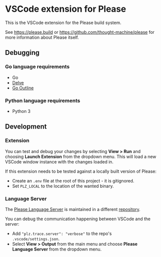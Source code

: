 # VSCode extension for Please

This is the VSCode extension for the Please build system.

See https://please.build or https://github.com/thought-machine/please for more information about Please itself.

## Debugging

### Go language requirements

- Go
- [Delve](https://github.com/go-delve/delve)
- [Go Outline](https://github.com/ramya-rao-a/go-outline)

### Python language requirements

- Python 3

## Development

### Extension

You can test and debug your changes by selecting **View > Run** and choosing **Launch Extension** from the dropdown menu. This will load a new VSCode window instance with the changes loaded in.

If this extension needs to be tested against a locally built version of Please:

- Create an `.env` file at the root of this project - it is gitignored.
- Set `PLZ_LOCAL` to the location of the wanted binary.

### Language Server

The [Please Language Server](https://github.com/thought-machine/please/tree/master/tools/build_langserver) is maintained in a different [repository](https://github.com/thought-machine/please/tree/master/tools/build_langserver).

You can debug the communication happening between VSCode and the server:

- Add `"plz.trace.server": "verbose"` to the repo's `.vscode/settings.json`.
- Select **View > Output** from the main menu and choose **Please Language Server** from the dropdown menu.
